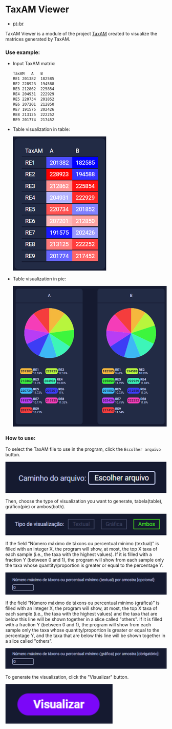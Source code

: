 # TaxAM Viewer

 - [pt-br](doc/docs/readme-pt_br.md)

TaxAM Viewer is a module of the project [TaxAM](https://github.com/TaxAM/taxam) created to visualize the matrices generated by TaxAM.

### Use example:
- Input TaxAM matrix:

    ```
    TaxAM	A	B
    RE1	201382	182585
    RE2	228923	194588
    RE3	212862	225854
    RE4	204931	222929
    RE5	220734	201852
    RE6	207201	212850
    RE7	191575	202426
    RE8	213125	222252
    RE9	201774	217452
    ```
- Table visualization in table:

    ![Visualization graph in table](doc/src/images/graph_table.png)


- Table visualization in pie:

    ![Visualization graph in pie](doc/src/images/graph_pie.png)

### How to use:
To select the TaxAM file to use in the program, click the `Escolher arquivo` button.

![Choose file](doc/src/images/choose_file.png)

Then, choose the type of visualization you want to generate, tabela(table), gráfico(pie) or ambos(both).

![Visualization type](doc/src/images/view_type.png)

If the field “Número máximo de táxons ou percentual mínimo (textual)” is filled with an integer X, the program will show, at most, the top X taxa of each sample (i.e., the taxa with the highest values). If it is filled with a fraction Y (between 0 and 1), the program will show from each sample only the taxa whose quantity/proportion is greater or equal to the percentage Y.

![Número máximo de táxons ou percentual mínimo (textual)](doc/src/images/taxon_number_text.png)

If the field “Número máximo de táxons ou percentual mínimo (gráfica)” is filled with an integer X, the program will show, at most, the top X taxa of each sample (i.e., the taxa with the highest values) and the taxa that are below this line will be shown together in a slice called "others". If it is filled with a fraction Y (between 0 and 1), the program will show from each sample only the taxa whose quantity/proportion is greater or equal to the percentage Y, and the taxa that are below this line will be shown together in a slice called "others".

![Número máximo de táxons ou percentual mínimo (gráfica)](doc/src/images/taxon_number_graph.png)

To generate the visualization, click the "Visualizar" button.
    
![Visualization button](doc/src/images/view_button.png)

